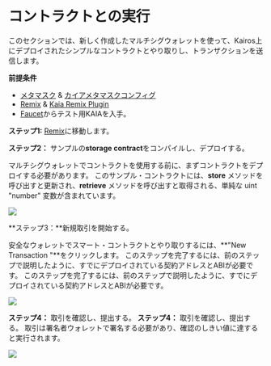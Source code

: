# コントラクトとの実行

このセクションでは、新しく作成したマルチシグウォレットを使って、Kairos上にデプロイされたシンプルなコントラクトとやり取りし、トランザクションを送信します。

**前提条件**

- [メタマスク](https://metamask.io/download/) & [カイアメタマスクコンフィグ](../../tutorials/connecting-metamask.mdx#send-klay)
- [Remix](https://remix.ethereum.org/) & [Kaia Remix Plugin](https://klaytn.foundation/using-klaytn-plugin-on-remix/)
- [Faucet](https://faucet.kaia.io)からテスト用KAIAを入手。

**ステップ1:** [Remix](https://remix.ethereum.org/)に移動します。

**ステップ2：** サンプルの**storage contract**をコンパイルし、デプロイする。

マルチシグウォレットでコントラクトを使用する前に、まずコントラクトをデプロイする必要があります。 このサンプル・コントラクトには、**store** メソッドを呼び出すと更新され、**retrieve** メソッドを呼び出すと取得される、単純な uint "number" 変数が含まれています。

![](/img/build/tools/kaia-safe/ks-ic-deploy.gif)

\*\*ステップ3：\*\*新規取引を開始する。

安全なウォレットでスマート・コントラクトとやり取りするには、\*\*"New Transaction "\*\*をクリックします。 このステップを完了するには、前のステップで説明したように、すでにデプロイされている契約アドレスとABIが必要です。 このステップを完了するには、前のステップで説明したように、すでにデプロイされている契約アドレスとABIが必要です。

![](/img/build/tools/kaia-safe/kaia-safe-ci-init.gif)

**ステップ4：** 取引を確認し、提出する。 **ステップ4：** 取引を確認し、提出する。 取引は署名者ウォレットで署名する必要があり、確認のしきい値に達すると実行されます。

![](/img/build/tools/kaia-safe/kaia-safe-ci-review-send.gif)